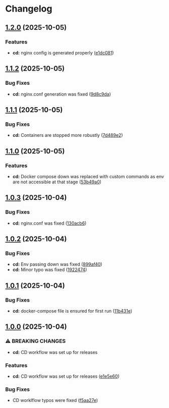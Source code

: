# Changelog

## [1.2.0](https://github.com/websavva/shortqix/compare/v1.1.2...v1.2.0) (2025-10-05)


### Features

* **cd:** nginx config is generated properly ([e1dc081](https://github.com/websavva/shortqix/commit/e1dc0815c72ff543bc9d8dcc30c88ce0c0d523b7))

## [1.1.2](https://github.com/websavva/shortqix/compare/v1.1.1...v1.1.2) (2025-10-05)


### Bug Fixes

* **cd:** nginx.conf generation was fixed ([9d8c9da](https://github.com/websavva/shortqix/commit/9d8c9da2f141ab4c0d47a4700a63b71d41136d20))

## [1.1.1](https://github.com/websavva/shortqix/compare/v1.1.0...v1.1.1) (2025-10-05)


### Bug Fixes

* **cd:** Containers are stopped more robustly ([7d489e2](https://github.com/websavva/shortqix/commit/7d489e2e44e040a9faccd41725d6bc21c1d62eee))

## [1.1.0](https://github.com/websavva/shortqix/compare/v1.0.3...v1.1.0) (2025-10-05)


### Features

* **cd:** Docker compose down was replaced with custom commands as env are not accessible at that stage ([53b49a0](https://github.com/websavva/shortqix/commit/53b49a0864cbe0c52b793b03887e3da5c3aab724))

## [1.0.3](https://github.com/websavva/shortqix/compare/v1.0.2...v1.0.3) (2025-10-04)


### Bug Fixes

* **cd:** nginx.conf was fixed ([130acb6](https://github.com/websavva/shortqix/commit/130acb6120fd99853963b41c6072a906a9848476))

## [1.0.2](https://github.com/websavva/shortqix/compare/v1.0.1...v1.0.2) (2025-10-04)


### Bug Fixes

* **cd:** Env passing down was fixed ([899af40](https://github.com/websavva/shortqix/commit/899af401f3da5b56cdea31f21965baa7434b4969))
* **cd:** Minor typo  was fixed ([1922474](https://github.com/websavva/shortqix/commit/1922474f6922a266ef4d658fc9bf35b6dd004a07))

## [1.0.1](https://github.com/websavva/shortqix/compare/v1.0.0...v1.0.1) (2025-10-04)


### Bug Fixes

* **cd:** docker-compose file is ensured for first run ([11b431e](https://github.com/websavva/shortqix/commit/11b431eb7478ba5764f8f61639684405d9ef969d))

## [1.0.0](https://github.com/websavva/shortqix/compare/v0.0.1...v1.0.0) (2025-10-04)


### ⚠ BREAKING CHANGES

* **cd:** CD workflow was set up for releases

### Features

* **cd:** CD workflow was set up for releases ([e1e5e60](https://github.com/websavva/shortqix/commit/e1e5e6052d542c60f69c6f638ade9551352a12e9))


### Bug Fixes

* CD worklflow typos were fixed ([f5aa27e](https://github.com/websavva/shortqix/commit/f5aa27ee1053dd19b62cd82e339486b5d7ec2645))
